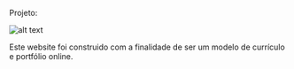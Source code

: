 Projeto:

![alt text](https://uploaddeimagens.com.br/images/003/088/142/original/portfolio.png?1613592226)


Este website foi construido com a finalidade de ser um modelo de currículo e portfólio online.
